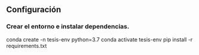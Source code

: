 ## Configuración

### Crear el entorno e instalar dependencias.

conda create -n tesis-env python=3.7
conda activate tesis-env
pip install -r requirements.txt



